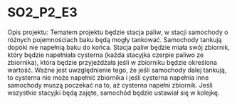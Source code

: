 # SO2_P2_E3
Opis projektu:
Tematem projektu będzie stacja paliw, w stacji samochody o różnych pojemnościach baku będą mogły tankować. Samochody tankują dopóki nie napełnią baku do końca.
Stacja paliw będzie miała swój zbiornik, który będzie napełniała cysterna (każda stacyjka czerpie paliwo ze zbiornika), która będzie przyjeżdżała jeśli
w zbiorniku będzie określona wartość. Ważne jest uwzględnienie tego, że jeśli samochody dalej tankują, to cysterna nie może napełnić zbiornika i jeśli
cysterna napełnia inne samochody muszą poczekać na to, aż cysterna napełni zbiornik.
Jeśli wszystkie stacyjki będą zajęte, samochód będzie ustawiał się w kolejkę.
